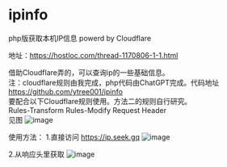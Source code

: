 # ipinfo
php版获取本机IP信息 powerd by Cloudflare


地址：https://hostloc.com/thread-1170806-1-1.html


借助Cloudflare弄的，可以查询ip的一些基础信息。  
注：cloudflare规则由我完成，php代码由ChatGPT完成。代码地址 https://github.com/ytree001/ipinfo  
要配合以下Cloudflare规则使用。方法二的规则自行研究。  
Rules-Transform Rules-Modify Request Header  
见图
![image](https://github.com/hustlyt/ipinfo/assets/36230752/98e5eaa6-52b0-4465-afdd-c758f7312f7c)

使用方法：
1.直接访问 https://ip.seek.gq
![image](https://github.com/hustlyt/ipinfo/assets/36230752/71391ee2-4192-4030-b067-025ad3588994)


2.从响应头里获取
![image](https://github.com/hustlyt/ipinfo/assets/36230752/667b6c69-eb1f-422a-a2aa-ddd3b79cf61f)
